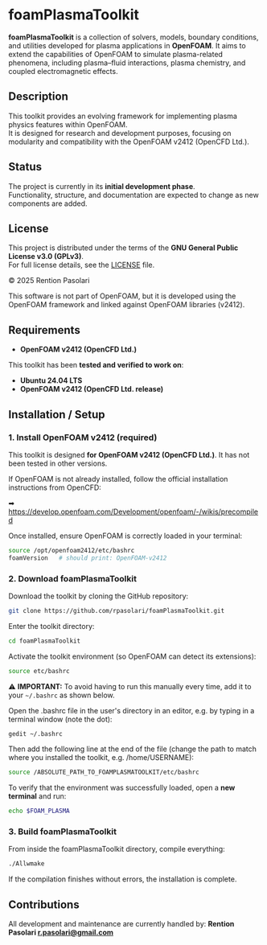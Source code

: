 # foamPlasmaToolkit

**foamPlasmaToolkit** is a collection of solvers, models, boundary conditions, and utilities
developed for plasma applications in **OpenFOAM**. It aims to extend the capabilities of OpenFOAM to
simulate plasma-related phenomena, including plasma–fluid interactions, plasma chemistry, and 
coupled electromagnetic effects.

##	Description

This toolkit provides an evolving framework for implementing plasma physics features within OpenFOAM.  
It is designed for research and development purposes, focusing on modularity and compatibility with 
the OpenFOAM v2412 (OpenCFD Ltd.).  

##	Status

The project is currently in its **initial development phase**.  
Functionality, structure, and documentation are expected to change as new components are added.

##	License

This project is distributed under the terms of the **GNU General Public License v3.0 (GPLv3)**.  
For full license details, see the [LICENSE](LICENSE) file.

© 2025 Rention Pasolari

This software is not part of OpenFOAM, but it is developed using the OpenFOAM framework and linked 
against OpenFOAM libraries (v2412).

##	Requirements

- **OpenFOAM v2412 (OpenCFD Ltd.)**  

This toolkit has been **tested and verified to work on**:
- **Ubuntu 24.04 LTS**
- **OpenFOAM v2412 (OpenCFD Ltd. release)**

## Installation / Setup

### 1. Install OpenFOAM v2412 (required)

This toolkit is designed **for OpenFOAM v2412 (OpenCFD Ltd.)**. It has not been tested in other 
versions.

If OpenFOAM is not already installed, follow the official installation instructions from OpenCFD:

➡ https://develop.openfoam.com/Development/openfoam/-/wikis/precompiled

Once installed, ensure OpenFOAM is correctly loaded in your terminal:

```bash
source /opt/openfoam2412/etc/bashrc
foamVersion   # should print: OpenFOAM-v2412
```

### 2. Download foamPlasmaToolkit

Download the toolkit by cloning the GitHub repository:

```bash
git clone https://github.com/rpasolari/foamPlasmaToolkit.git
```

Enter the toolkit directory:

```bash
cd foamPlasmaToolkit
```

Activate the toolkit environment (so OpenFOAM can detect its extensions):
```bash
source etc/bashrc
```

:warning: **IMPORTANT:** To avoid having to run this manually every time,  add it to 
your `~/.bashrc` as shown below.

Open the .bashrc file in the user's directory in an editor, e.g. by typing in a terminal window 
(note the dot):

```bash
gedit ~/.bashrc
```

Then add the following line at the end of the file (change the path to match where you installed the
toolkit, e.g. /home/USERNAME):

```bash
source /ABSOLUTE_PATH_TO_FOAMPLASMATOOLKIT/etc/bashrc
```
To verify that the environment was successfully loaded, open a **new terminal** and run:

```bash
echo $FOAM_PLASMA
```

### 3. Build foamPlasmaToolkit
From inside the foamPlasmaToolkit directory, compile everything:

```bash
./Allwmake
```
If the compilation finishes without errors, the installation is complete.

##	Contributions

All development and maintenance are currently handled by:
**Rention Pasolari <r.pasolari@gmail.com>**  
